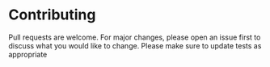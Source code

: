 # Contributing

Pull requests are welcome. For major changes, please open an issue first to discuss what you would like to change.
Please make sure to update tests as appropriate
